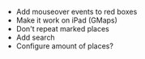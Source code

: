 * Add mouseover events to red boxes
* Make it work on iPad (GMaps)
* Don't repeat marked places
* Add search
* Configure amount of places?
